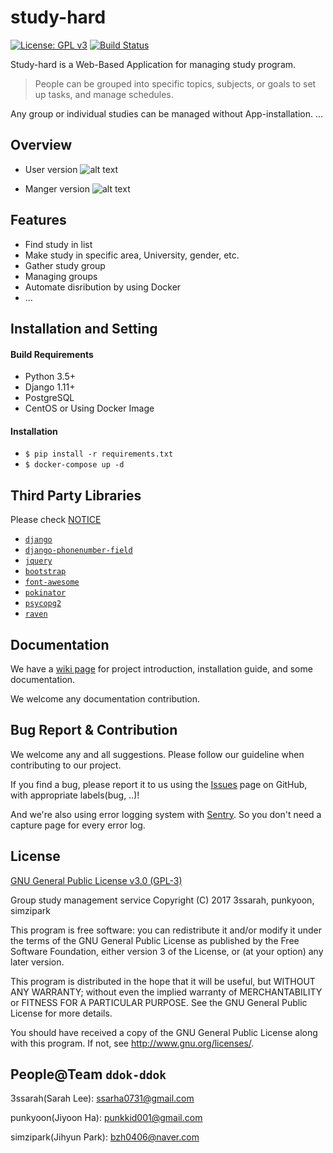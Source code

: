 # study-hard

[![License: GPL v3](https://img.shields.io/badge/License-GPL%20v3-blue.svg)](https://github.com/punkyoon/study-hard/blob/master/LICENSE) [![Build Status](https://travis-ci.org/punkyoon/study-hard.svg?branch=master)](https://travis-ci.org/punkyoon/study-hard)

Study-hard is a Web-Based Application for managing study program. 
> People can be grouped into specific topics, subjects, or goals to set up tasks, and manage schedules.

Any group or individual studies can be managed without App-installation. 
...

## Overview
* User version
![alt text](https://github.com/punkyoon/study-hard/blob/master/images/study-hard-user-ver.gif)

* Manger version
![alt text](https://github.com/punkyoon/study-hard/blob/master/images/study-hard-manager-ver.gif)


## Features
* Find study in list
* Make study in specific area, University, gender, etc. 
* Gather study group
* Managing groups
* Automate disribution by using Docker
* ...

## Installation and Setting

#### Build Requirements

* Python 3.5+
* Django 1.11+
* PostgreSQL
* CentOS or Using Docker Image

#### Installation

* `$ pip install -r requirements.txt`
* `$ docker-compose up -d`

## Third Party Libraries
Please check [NOTICE](https://github.com/punkyoon/study-hard/blob/master/NOTICE)

* [`django`](https://github.com/django/django)
* [`django-phonenumber-field`](https://github.com/stefanfoulis/django-phonenumber-field)
* [`jquery`](https://jquery.org)
* [`bootstrap`](https://github.com/twbs/bootstrap)
* [`font-awesome`](http://fontawesome.io/)
* [`pokinator`](https://github.com/punkyoon/pokinator)
* [`psycopg2`](http://initd.org/psycopg/)
* [`raven`](https://github.com/getsentry/raven-python/)

## Documentation

We have a [wiki page](https://github.com/punkyoon/study-hard/wiki) for project introduction, installation guide, and some documentation.

We welcome any documentation contribution.

## Bug Report & Contribution

We welcome any and all suggestions. Please follow our guideline when contributing to our project.

If you find a bug, please report it to us using the [Issues](https://github.com/punkyoon/study-hard/issues) page on GitHub, with appropriate labels(bug, ..)!

And we're also using error logging system with [Sentry](https://sentry.io/study-hard/). So you don't need a capture page for every error log.

## License

[GNU General Public License v3.0 (GPL-3)](https://github.com/ddok-ddok/study-hard/blob/master/LICENSE)

Group study management service Copyright (C) 2017 3ssarah, punkyoon, simzipark

This program is free software: you can redistribute it and/or modify it under the terms of the GNU General Public License as published by the Free Software Foundation, either version 3 of the License, or (at your option) any later version.

This program is distributed in the hope that it will be useful, but WITHOUT ANY WARRANTY; without even the implied warranty of MERCHANTABILITY or FITNESS FOR A PARTICULAR PURPOSE. See the GNU General Public License for more details.

You should have received a copy of the GNU General Public License along with this program. If not, see http://www.gnu.org/licenses/.


## People@Team `ddok-ddok`

3ssarah(Sarah Lee): ssarha0731@gmail.com

punkyoon(Jiyoon Ha): punkkid001@gmail.com

simzipark(Jihyun Park): bzh0406@naver.com
